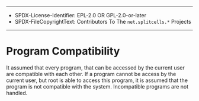 ----
* SPDX-License-Identifier: EPL-2.0 OR GPL-2.0-or-later
* SPDX-FileCopyrightText: Contributors To The `net.splitcells.*` Projects
----
# Program Compatibility

It assumed that every program, that can be accessed by the current user are compatible with each other.
If a program cannot be access by the current user, but root is able to access this program, it is assumed that the program is not compatible with the system.
Incompatible programs are not handled.
